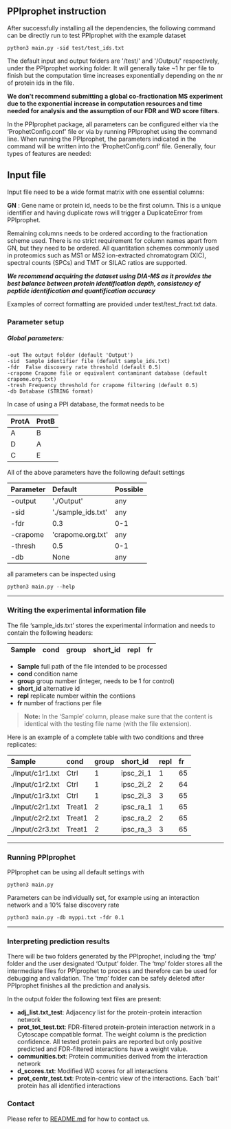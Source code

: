 ## PPIprophet instruction

After successfully installing all the dependencies, the following command can
be directly run to test PPIprophet with the example dataset

```
python3 main.py -sid test/test_ids.txt
```

The default input and output folders are '/test/' and '/Output/' respectively,
under the PPIprophet working folder. It will generally take ~1 hr per file to
finish but the computation time increases exponentially depending on the nr of
protein ids in the file.

**We don't recommend submitting a global co-fractionation MS experiment due to
the exponential increase in computation resources and time needed for analysis
and the assumption of our FDR and WD score filters**.  

In the PPIprophet package, all parameters can be configured either via the
‘ProphetConfig.conf’ file or via by running PPIprophet using the command line. 
When running the PPIprophet, the parameters indicated in the command will be written
into the ‘ProphetConfig.conf’ file. Generally, four types of features are
needed:


## Input file

Input file need to be a wide format matrix with one essential columns:

__GN__ : Gene name or protein id, needs to be the first column. This is a
unique identifier and having duplicate rows will trigger a DuplicateError from PPIprophet.

Remaining columns needs to be ordered according to the fractionation scheme used. There is no strict requirement for column names apart from GN, but they need to be ordered.
All quantitation schemes commonly used in proteomics such as MS1 or MS2
ion-extracted chromatogram (XIC), spectral counts (SPCs) and TMT or SILAC
ratios are supported.

___We recommend acquiring the dataset using DIA-MS as it provides the best
balance between protein identification depth, consistency of peptide
identification and quantification accuracy___

Examples of correct formatting are provided under test/test_fract.txt data.

### Parameter setup


##### Global parameters:

```
-out The output folder (default 'Output')
-sid  Sample identifier file (default sample_ids.txt)
-fdr  False discovery rate threshold (default 0.5)
-crapome Crapome file or equivalent contaminant database (default crapome.org.txt)
-tresh Frequency threshold for crapome filtering (default 0.5)
-db Database (STRING format)
```

In case of using a PPI database, the format needs to be

|ProtA|ProtB|
|:----|:----|
|A    |B    |
|D    |A    |
|C    |E    |


All of the above parameters have the following default settings


| Parameter      | Default           |Possible                              |
| :--------------| :-----------------|:-------------------------------------|
| -output        | './Output'        |any                                   |
| -sid           | './sample_ids.txt'|any                                   |
| -fdr           | 0.3               |0-1                                   |
| -crapome       | 'crapome.org.txt' |any      |
| -thresh        | 0.5               |0-1                                |
| -db            | None               |any                               |



all parameters can be inspected using

```
python3 main.py --help
```

---
### Writing the experimental information file
The file ‘sample_ids.txt’ stores the experimental information and needs to contain the following headers:

| Sample     | cond      |group|short_id|repl|fr|
| :----------| :---------| :---|:-------|:---|:-|

- __Sample__ full path of the file intended to be processed
- __cond__ condition name
- __group__ group number (integer, needs to be 1 for control)
- __short_id__ alternative id
- __repl__ replicate number within the contiions
- __fr__ number of fractions per file


> **Note:**  In the ‘Sample’ column, please make sure that the content is identical with the testing file name (with the file extension).

Here is an example of a complete table with two conditions and three replicates:

| Sample     | cond      |group|short_id|repl|fr|
| :----------| :----- |:-----|:-----|:-----|:-----|
| ./Input/c1r1.txt     | Ctrl      |1|ipsc_2i_1|1|65|
| ./Input/c1r2.txt     | Ctrl      |1|ipsc_2i_2|2|64|
| ./Input/c1r3.txt     | Ctrl      |1|ipsc_2i_3|3|65|
| ./Input/c2r1.txt     | Treat1      |2|ipsc_ra_1|1|65|
| ./Input/c2r2.txt     | Treat1      |2|ipsc_ra_2|2|65|
| ./Input/c2r3.txt     | Treat1      |2|ipsc_ra_3|3|65|


---
### Running PPIprophet

PPIprophet can be using all default settings with


```
python3 main.py
```

Parameters can be individually set, for example using an interaction network
and a 10% false discovery rate

```
python3 main.py -db myppi.txt -fdr 0.1
```

----

### Interpreting prediction results
There will be two folders generated by the PPIprophet, including the ‘tmp’
folder and the user designated ‘Output’ folder. The ‘tmp’ folder stores all the
intermediate files for PPIprophet to process and therefore can be used for
debugging and validation. The ‘tmp’ folder can be safely deleted after
PPIprophet finishes all the prediction and analysis.

In the output folder the following text files are present:

- **adj_list.txt_test**: Adjacency list for the protein-protein interaction network
- **prot_tot_test.txt**: FDR-filtered protein-protein interaction network in a
  Cytoscape compatible format. The weight column is the prediction confidence.
  All tested protein pairs are reported but only positive predicted and
  FDR-filtered interactions have a weight value.
- **communities.txt**: Protein communities derived from the interaction network
- **d_scores.txt**: Modified WD scores for all interactions
- **prot_centr_test.txt**: Protein-centric view of the interactions. Each 'bait'
  protein has all identified interactions


### Contact
Please refer to [README.md](https://github.com/fossatiA/PPIprophet/blob/master/README.md) for how to contact us.